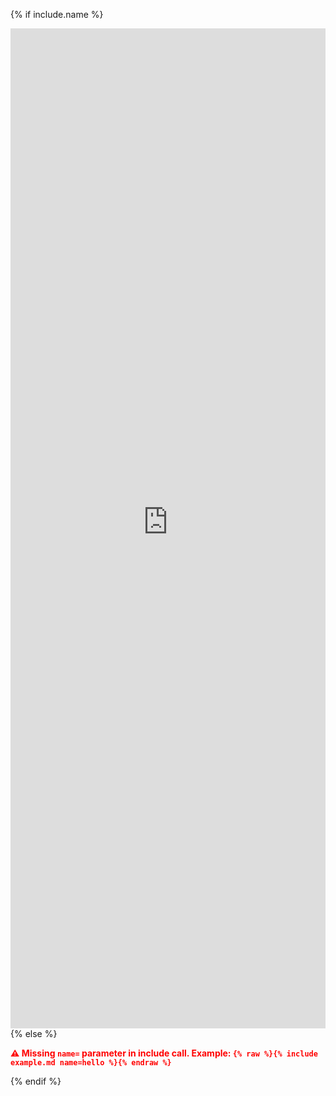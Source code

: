 {% if include.name %}
<iframe src="https://lightcodepedia1.streamlit.app/?module={{include.name}}" 
  width="100%" height="1600" loading="lazy" 
  allowfullscreen="allowfullscreen" style="border:none;">
</iframe>
{% else %}
<p style="color:red; font-weight:bold;">
  ⚠️ Missing <code>name=</code> parameter in include call.
  Example: <code>{% raw %}{% include example.md name=hello %}{% endraw %}</code>
</p>
{% endif %}
